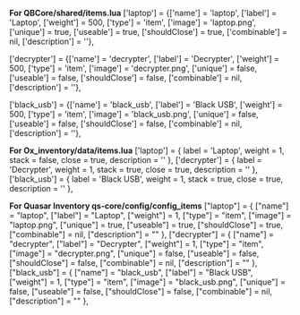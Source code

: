 **For QBCore/shared/items.lua**
['laptop'] = {['name'] = 'laptop', ['label'] = 'Laptop', ['weight'] = 500, ['type'] = 'item', ['image'] = 'laptop.png', ['unique'] = true, ['useable'] = true, ['shouldClose'] = true, ['combinable'] = nil, ['description'] = ''},

['decrypter'] = {['name'] = 'decrypter', ['label'] = 'Decrypter', ['weight'] = 500, ['type'] = 'item', ['image'] = 'decrypter.png', ['unique'] = false, ['useable'] = false, ['shouldClose'] = false, ['combinable'] = nil, ['description'] = ''},

['black_usb'] = {['name'] = 'black_usb', ['label'] = 'Black USB', ['weight'] = 500, ['type'] = 'item', ['image'] = 'black_usb.png', ['unique'] = false, ['useable'] = false, ['shouldClose'] = false, ['combinable'] = nil, ['description'] = ''},

**For Ox_inventory/data/items.lua**
['laptop'] = {
label = 'Laptop',
weight = 1,
stack = false,
close = true,
description = ''
},
['decrypter'] = {
label = 'Decrypter',
weight = 1,
stack = true,
close = true,
description = ''
},
['black_usb'] = {
label = 'Black USB',
weight = 1,
stack = true,
close = true,
description = ''
},

**For Quasar Inventory qs-core/config/config_items**
["laptop"] = {
["name"] = "laptop",
["label"] = "Laptop",
["weight"] = 1,
["type"] = "item",
["image"] = "laptop.png",
["unique"] = true,
["useable"] = true,
["shouldClose"] = true,
["combinable"] = nil,
["description"] = ""
},
["decrypter"] = {
["name"] = "decrypter",
["label"] = "Decrypter",
["weight"] = 1,
["type"] = "item",
["image"] = "decrypter.png",
["unique"] = false,
["useable"] = false,
["shouldClose"] = false,
["combinable"] = nil,
["description"] = ""
},
["black_usb"] = {
["name"] = "black_usb",
["label"] = "Black USB",
["weight"] = 1,
["type"] = "item",
["image"] = "black_usb.png",
["unique"] = false,
["useable"] = false,
["shouldClose"] = false,
["combinable"] = nil,
["description"] = ""
},
